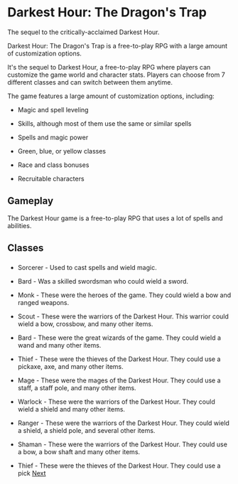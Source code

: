 # Darkest Hour: The Dragon's Trap

The sequel to the critically-acclaimed Darkest Hour.

Darkest Hour: The Dragon's Trap is a free-to-play RPG with a large amount of customization options.

It's the sequel to Darkest Hour, a free-to-play RPG where players can customize the game world and character stats. Players can choose from 7 different classes and can switch between them anytime.

The game features a large amount of customization options, including:

*   Magic and spell leveling

*   Skills, although most of them use the same or similar spells

*   Spells and magic power

*   Green, blue, or yellow classes

*   Race and class bonuses

*   Recruitable characters

## Gameplay

The Darkest Hour game is a free-to-play RPG that uses a lot of spells and abilities.



## Classes

###   

*   Sorcerer - Used to cast spells and wield magic.

*   Bard - Was a skilled swordsman who could wield a sword.

*   Monk - These were the heroes of the game. They could wield a bow and ranged weapons.

*   Scout - These were the warriors of the Darkest Hour. This warrior could wield a bow, crossbow, and many other items.

*   Bard - These were the great wizards of the game. They could wield a wand and many other items.

*   Thief - These were the thieves of the Darkest Hour. They could use a pickaxe, axe, and many other items.

*   Mage - These were the mages of the Darkest Hour. They could use a staff, a staff pole, and many other items.

*   Warlock - These were the warriors of the Darkest Hour. They could wield a shield and many other items.

*   Ranger - These were the warriors of the Darkest Hour. They could wield a shield, a shield pole, and several other items.

*   Shaman - These were the warriors of the Darkest Hour. They could use a bow, a bow shaft and many other items.

*   Thief - These were the thieves of the Darkest Hour. They could use a pick
[Next](223.md)